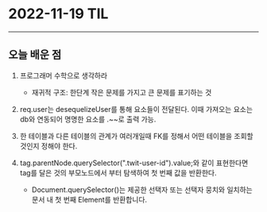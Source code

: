 # 2022-11-19 TIL

---

## 오늘 배운 점

1. 프로그래머 수학으로 생각하라
    - 재귀적 구조: 한단계 작은 문제를 가지고 큰 문제를 표기하는 것

2. req.user는 desequelizeUser를 통해 요소들이 전달된다. 이때 가져오는 요소는 db와 연동되어 명명한 요소를 .~~로 출력 가능.

3. 한 테이블과 다른 테이블의 관계가 여러개일때 FK를 정해서 어떤 테이블을 조회할 것인지 정해야 한다.

4. tag.parentNode.querySelector(".twit-user-id").value;와 같이 표현한다면 tag를 달은 것의 부모노드에서 부터 탐색하여 첫 번째 값을 반환한다.
    - Document.querySelector()는 제공한 선택자 또는 선택자 뭉치와 일치하는 문서 내 첫 번째 Element를 반환합니다.
